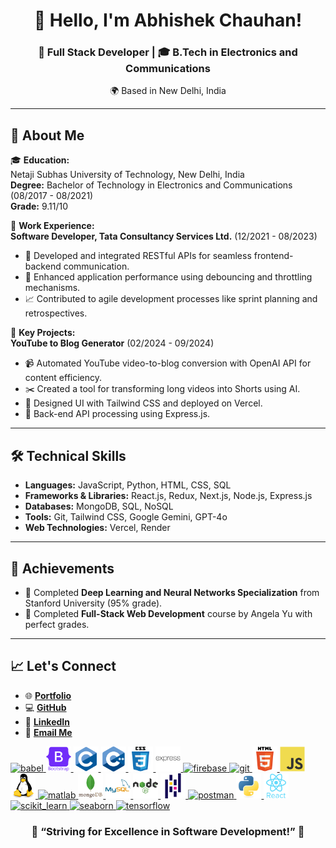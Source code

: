 <div align="center">
  <h1>👋 Hello, I'm Abhishek Chauhan!</h1>
  <h3>🚀 Full Stack Developer | 🎓 B.Tech in Electronics and Communications</h3>
  <p>🌍 Based in New Delhi, India</p>
</div>

---

## 📝 About Me
🎓 **Education:**  
Netaji Subhas University of Technology, New Delhi, India  
**Degree:** Bachelor of Technology in Electronics and Communications (08/2017 - 08/2021)  
**Grade:** 9.11/10  

💼 **Work Experience:**  
**Software Developer, Tata Consultancy Services Ltd.** (12/2021 - 08/2023)  
- 🔧 Developed and integrated RESTful APIs for seamless frontend-backend communication.  
- 🚀 Enhanced application performance using debouncing and throttling mechanisms.  
- 📈 Contributed to agile development processes like sprint planning and retrospectives.  

🌟 **Key Projects:**  
**YouTube to Blog Generator** (02/2024 - 09/2024)  
- 📹 Automated YouTube video-to-blog conversion with OpenAI API for content efficiency.  
- ✂️ Created a tool for transforming long videos into Shorts using AI.  
- 🎨 Designed UI with Tailwind CSS and deployed on Vercel.  
- 💾 Back-end API processing using Express.js.  

---

## 🛠️ Technical Skills
- **Languages:** JavaScript, Python, HTML, CSS, SQL  
- **Frameworks & Libraries:** React.js, Redux, Next.js, Node.js, Express.js  
- **Databases:** MongoDB, SQL, NoSQL  
- **Tools:** Git, Tailwind CSS, Google Gemini, GPT-4o  
- **Web Technologies:** Vercel, Render  

---

## 🌟 Achievements
- 🏅 Completed **Deep Learning and Neural Networks Specialization** from Stanford University (95% grade).  
- 🏅 Completed **Full-Stack Web Development** course by Angela Yu with perfect grades.  

---

## 📈 Let's Connect
- 🌐 [**Portfolio**](https://portfo-iota-pink.vercel.app/)  
- 💻 [**GitHub**](https://github.com/abhicsng007)  
- 💼 [**LinkedIn**](https://www.linkedin.com/in/abhicsng)  
- 📧 [**Email Me**](mailto:abhicsng007@gmail.com)  


<p align="left"> <a href="https://babeljs.io/" target="_blank" rel="noreferrer"> <img src="https://www.vectorlogo.zone/logos/babeljs/babeljs-icon.svg" alt="babel" width="40" height="40"/> </a> <a href="https://getbootstrap.com" target="_blank" rel="noreferrer"> <img src="https://raw.githubusercontent.com/devicons/devicon/master/icons/bootstrap/bootstrap-plain-wordmark.svg" alt="bootstrap" width="40" height="40"/> </a> <a href="https://www.cprogramming.com/" target="_blank" rel="noreferrer"> <img src="https://raw.githubusercontent.com/devicons/devicon/master/icons/c/c-original.svg" alt="c" width="40" height="40"/> </a> <a href="https://www.w3schools.com/cpp/" target="_blank" rel="noreferrer"> <img src="https://raw.githubusercontent.com/devicons/devicon/master/icons/cplusplus/cplusplus-original.svg" alt="cplusplus" width="40" height="40"/> </a> <a href="https://www.w3schools.com/css/" target="_blank" rel="noreferrer"> <img src="https://raw.githubusercontent.com/devicons/devicon/master/icons/css3/css3-original-wordmark.svg" alt="css3" width="40" height="40"/> </a> <a href="https://expressjs.com" target="_blank" rel="noreferrer"> <img src="https://raw.githubusercontent.com/devicons/devicon/master/icons/express/express-original-wordmark.svg" alt="express" width="40" height="40"/> </a> <a href="https://firebase.google.com/" target="_blank" rel="noreferrer"> <img src="https://www.vectorlogo.zone/logos/firebase/firebase-icon.svg" alt="firebase" width="40" height="40"/> </a> <a href="https://git-scm.com/" target="_blank" rel="noreferrer"> <img src="https://www.vectorlogo.zone/logos/git-scm/git-scm-icon.svg" alt="git" width="40" height="40"/> </a> <a href="https://www.w3.org/html/" target="_blank" rel="noreferrer"> <img src="https://raw.githubusercontent.com/devicons/devicon/master/icons/html5/html5-original-wordmark.svg" alt="html5" width="40" height="40"/> </a> <a href="https://developer.mozilla.org/en-US/docs/Web/JavaScript" target="_blank" rel="noreferrer"> <img src="https://raw.githubusercontent.com/devicons/devicon/master/icons/javascript/javascript-original.svg" alt="javascript" width="40" height="40"/> </a> <a href="https://www.linux.org/" target="_blank" rel="noreferrer"> <img src="https://raw.githubusercontent.com/devicons/devicon/master/icons/linux/linux-original.svg" alt="linux" width="40" height="40"/> </a> <a href="https://www.mathworks.com/" target="_blank" rel="noreferrer"> <img src="https://upload.wikimedia.org/wikipedia/commons/2/21/Matlab_Logo.png" alt="matlab" width="40" height="40"/> </a> <a href="https://www.mongodb.com/" target="_blank" rel="noreferrer"> <img src="https://raw.githubusercontent.com/devicons/devicon/master/icons/mongodb/mongodb-original-wordmark.svg" alt="mongodb" width="40" height="40"/> </a> <a href="https://www.mysql.com/" target="_blank" rel="noreferrer"> <img src="https://raw.githubusercontent.com/devicons/devicon/master/icons/mysql/mysql-original-wordmark.svg" alt="mysql" width="40" height="40"/> </a> <a href="https://nodejs.org" target="_blank" rel="noreferrer"> <img src="https://raw.githubusercontent.com/devicons/devicon/master/icons/nodejs/nodejs-original-wordmark.svg" alt="nodejs" width="40" height="40"/> </a> <a href="https://pandas.pydata.org/" target="_blank" rel="noreferrer"> <img src="https://raw.githubusercontent.com/devicons/devicon/2ae2a900d2f041da66e950e4d48052658d850630/icons/pandas/pandas-original.svg" alt="pandas" width="40" height="40"/> </a> <a href="https://postman.com" target="_blank" rel="noreferrer"> <img src="https://www.vectorlogo.zone/logos/getpostman/getpostman-icon.svg" alt="postman" width="40" height="40"/> </a> <a href="https://www.python.org" target="_blank" rel="noreferrer"> <img src="https://raw.githubusercontent.com/devicons/devicon/master/icons/python/python-original.svg" alt="python" width="40" height="40"/> </a> <a href="https://reactjs.org/" target="_blank" rel="noreferrer"> <img src="https://raw.githubusercontent.com/devicons/devicon/master/icons/react/react-original-wordmark.svg" alt="react" width="40" height="40"/> </a> <a href="https://scikit-learn.org/" target="_blank" rel="noreferrer"> <img src="https://upload.wikimedia.org/wikipedia/commons/0/05/Scikit_learn_logo_small.svg" alt="scikit_learn" width="40" height="40"/> </a> <a href="https://seaborn.pydata.org/" target="_blank" rel="noreferrer"> <img src="https://seaborn.pydata.org/_images/logo-mark-lightbg.svg" alt="seaborn" width="40" height="40"/> </a> <a href="https://www.tensorflow.org" target="_blank" rel="noreferrer"> <img src="https://www.vectorlogo.zone/logos/tensorflow/tensorflow-icon.svg" alt="tensorflow" width="40" height="40"/> </a> </p>

<div align="center">
  <h3>🌟 “Striving for Excellence in Software Development!” 🌟</h3>
</div>
